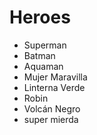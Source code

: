 # Heroes

* Superman
* Batman
* Aquaman
* Mujer Maravilla
* Linterna Verde
* Robin
* Volcán Negro
* super mierda
